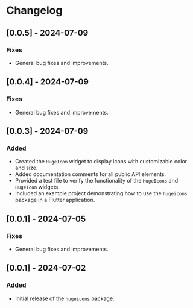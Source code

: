 # Changelog

## [0.0.5] - 2024-07-09
### Fixes
- General bug fixes and improvements.

## [0.0.4] - 2024-07-09
### Fixes
- General bug fixes and improvements.

## [0.0.3] - 2024-07-09
### Added
- Created the `HugeIcon` widget to display icons with customizable color and size.
- Added documentation comments for all public API elements.
- Provided a test file to verify the functionality of the `HugeIcons` and `HugeIcon` widgets.
- Included an example project demonstrating how to use the `hugeicons` package in a Flutter application.

## [0.0.1] - 2024-07-05
### Fixes
- General bug fixes and improvements.

## [0.0.1] - 2024-07-02
### Added
- Initial release of the `hugeicons` package.
